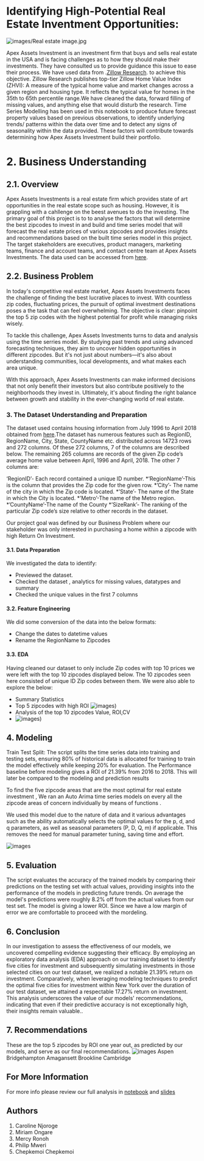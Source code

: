 # Identifying High-Potential Real Estate Inventment Opportunities:
![images/Real estate image.jpg](https://github.com/dukebaya/Real-Estate-Forecasting-Time-Series/blob/main/images/Real%20estate%20image.jpg)

Apex Assets Investment is an investment firm that buys and sells real estate in the USA and is facing challenges as to how they should make their investments. They have consulted us to provide guidance this issue to ease their process.
We have used data from .[Zillow Research](https://www.zillow.com/research/data/). to achieve this objective. Zillow Research publishes top-tier Zillow Home Value Index (ZHVI): A measure of the typical home value and market changes across a given region and housing type.  It reflects the typical value for homes in the 35th to 65th percentile range.We have cleaned the data, forward filling of missing values, and anything else that would disturb the research. Time Series Modelling has been used in this notebook to produce future forecast property values based on previous observations, to identify underlying trends/ patterns within the data over time and to detect any signs of seasonality within the data provided. These factors will contribute towards determining how Apex Assets Investment build their portfolio.

# 2. Business Understanding

## 2.1. Overview
Apex Assets Investments is a real estate firm which provides state of art opportunities in the real estate scope such as housing. However, it is grappling with a cahllenge on the beest avenues to do the investing. The primary goal of this project is to 
 to analyse the factors that will determine the best zipcodes to invest in and build and time series model that will forecast the real estate prices of various zipcodes and provides insights and recommendations based on the built time series model in this project. The target stakeholders are executives, product managers, marketing teams, finance and account teams, and contact centre team at Apex Assets Investments. The data used can be accessed from [here](https://www.zillow.com/research/data/).

## 2.2. Business Problem

In today's competitive real estate market,  Apex Assets Investments faces the challenge of finding the best lucrative places to invest. With countless zip codes, fluctuating prices, the pursuit of optimal investment destinations poses a the task that can feel overwhelming. The objective is clear: pinpoint the top 5 zip codes with the highest potential for profit while managing risks wisely.

To tackle this challenge, Apex Assets Investments turns to data and analysis using the time serries model. By studying past trends and using advanced forecasting techniques, they aim to uncover hidden opportunities in different zipcodes. But it's not just about numbers—it's also about understanding communities, local developments, and what makes each area unique. 

With this approach, Apex Assets Investments can make informed decisions that not only benefit their investors but also contribute positively to the neighborhoods they invest in. Ultimately, it's about finding the right balance between growth and stability in the ever-changing world of real estate.


### 3.  The Dataset Understanding and Preparation

The dataset used contains housing information from July 1996 to April 2018 obtained from [here](https://www.zillow.com/research/data/).The dataset has numerous features such as RegionID, RegionName, City, State, CountyName etc. distributed across 14723 rows and 272 columns. Of these 272 columns, 7 of the columns are described below. The remaining 265 columns are records of the given Zip code’s average home value between April, 1996 and April, 2018. The other 7 columns are:

‘RegionID’- Each record contained a unique ID number. *’RegionName’-This is the column that provides the Zip code for the given row. *’City’- The name of the city in which the Zip code is located. *’State’- The name of the State in which the City is located. *’Metro’-The name of the Metro region. *’CountyName’-The name of the County *’SizeRank’- The ranking of the particular Zip code’s size relative to other records in the dataset.

Our project goal was defined by our Business Problem where our stakeholder was only interested in purchasing a home within a zipcode with high Return On Investment.

#### 3.1. Data Preparation
We investigated the data to identify:
- Previewed the dataset.
- Checked the dataset , analytics for missing values, datatypes and summary
- Checked the unique values in the first 7 columns

#### 3.2. Feature Engineering

We did some conversion of the data into the below formats:
- Change the dates to datetime values
- Rename the RegionName to Zipcodes

#### 3.3. EDA

Having cleaned our dataset to only include Zip codes with top 10  prices we were left with the top 10 zipcodes displayed below. The 10 zipcodes seen here consisted of unique ID Zip codes between them. We were also able to explore the below:
 - Summary Statistics
- Top 5 zipcodes with high ROI ![images](https://github.com/dukebaya/Real-Estate-Forecasting-Time-Series/blob/main/images/Top5.png))
- Analysis of the top 10 zipcodes Value, ROI,CV 
- ![images](https://github.com/dukebaya/Real-Estate-Forecasting-Time-Series/blob/main/images/Top%2010.jpg))


## 4. Modeling 
Train Test Split: The script splits the time series data into training and testing sets, ensuring 80% of historical data is allocated for training to train the model effectively while keeping 20% for evaluation. The Performance baseline before modeling gives a ROI of 21.39% from 2016 to 2018. This will later be compared to the modeling and prediction results

To find the five zipcode areas that are the most optimal for real estate investment ,
 We ran an Auto Arima time series models on every all the zipcode areas of concern individually by means of functions . 

We used this model due to the nature of data and it various advantages such as the ability automatically selects the optimal values for the p, d, and q parameters, as well as seasonal parameters (P, D, Q, m) if applicable. This removes the need for manual parameter tuning, saving time and effort.

![images](https://github.com/dukebaya/Real-Estate-Forecasting-Time-Series/blob/main/images/Model%20Accuracy.jpg)

## 5. Evaluation
The script evaluates the accuracy of the trained models by comparing their predictions on the testing set with actual values, providing insights into the performance of the models in predicting future trends. On average the model's predictions were roughly 8.2% off from the actual values from our test set. The model is giving a lower ROI. Since we have a low margin of error we are comfortable to proceed with the mordeling.
## 6. Conclusion 

In our investigation to assess the effectiveness of our models, we uncovered compelling evidence suggesting their efficacy. By employing an exploratory data analysis (EDA) approach on our training dataset to identify five cities for investment and subsequently simulating investments in those selected cities on our test dataset, we realized a notable 21.39% return on investment. Comparatively, when leveraging modeling techniques to predict the optimal five cities for investment within New York over the duration of our test dataset, we attained a respectable 17.27% return on investment. This analysis underscores the value of our models' recommendations, indicating that even if their predictive accuracy is not exceptionally high, their insights remain valuable..


## 7. Recommendations

These are the top 5 zipcodes by ROI one year out, as predicted by our models, and serve as our final recommendations.
![images](https://github.com/dukebaya/Real-Estate-Forecasting-Time-Series/blob/main/images/Final%20predictions.jpg)
Aspen
Bridgehampton
Amagansett
Brookline
Cambridge

 
 ## For More Information
 For more info please review our full analysis in [notebook](https://github.com/dukebaya/Real-Estate-Forecasting-Time-Series/blob/main/Phase4_Group_13%20(4).ipynb) and [slides](https://github.com/dukebaya/Real-Estate-Forecasting-Time-Series/blob/main/Apex%20Assets%20Investments%20Presentation.pdf)


## Authors
1. Caroline Njoroge
2. Miriam Ongare
3. Mercy Ronoh
4. Philip Mweri
5. Chepkemoi Chepkemoi
